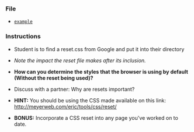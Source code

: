 ### File

* [`example`](Unsolved/example.html)

### Instructions


* Student is to find a reset.css from Google and put it into their directory

* _Note the impact the reset file makes after its inclusion._

* **How can you determine the styles that the browser is using by default (Without the reset being used)?**

* Discuss with a partner: Why are resets important? 

* **HINT:** You should be using the CSS made available on this link: <http://meyerweb.com/eric/tools/css/reset/>

* **BONUS:** Incorporate a CSS reset into any page you've worked on to date.

